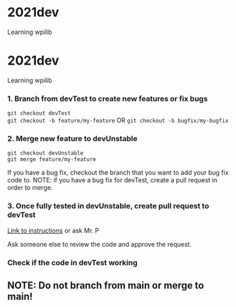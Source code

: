 # 2021dev
Learning wpilib

# 2021dev
Learning wpilib

### 1. Branch from devTest to create new features or fix bugs

`git checkout devTest`  
`git checkout -b feature/my-feature` OR `git checkout -b bugfix/my-bugfix`
 
### 2. Merge new feature to devUnstable
  
`git checkout devUnstable`  
`git merge feature/my-feature`

If you have a bug fix, checkout the branch that you want to add your bug fix code to. NOTE: if you have a bug fix for devTest, create a pull request in order to merge.

### 3. Once fully tested in devUnstable, create pull request to devTest

[Link to instructions](https://docs.github.com/en/github/collaborating-with-pull-requests/proposing-changes-to-your-work-with-pull-requests/creating-a-pull-request) or ask Mr. P
  
Ask someone else to review the code and approve the request.
  
### Check if the code in devTest working
  
## NOTE: Do not branch from main or merge to main!
